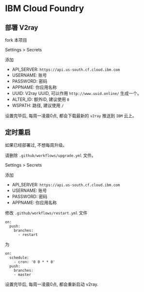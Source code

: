 # IBM Cloud Foundry

## 部署 V2ray

fork 本项目

Settings >  Secrets

添加

- API_SERVER: `https://api.us-south.cf.cloud.ibm.com`
- USERNAME: 账号
- PASSWORD: 密码
- APPNAME: 你应用名称
- UUID: V2ray UUID, 可以作用 `http://www.uuid.online/` 生成一个。
- ALTER_ID: 额外ID, 建议使用 `0`
- WSPATH: 路径, 建议使用 `/`

设置完毕后, 每周一凌晨0点, 都会下载最新的 `v2ray` 推送到 `IBM` 云上。

## 定时重启

如果已经部署过, 不想每周升级。

请删除 `.github/workflows/upgrade.yml` 文件。

Settings >  Secrets

添加

- API_SERVER: `https://api.us-south.cf.cloud.ibm.com`
- USERNAME: 账号
- PASSWORD: 密码
- APPNAME: 你应用名称

修改 `.github/workflows/restart.yml` 文件

```
on:
  push:
    branches: 
      - restart
```

为

```
on:
  schedule:
    - cron: '0 0 * * 0'
  push:
    branches: 
    - master
```

设置完毕后, 每周一凌晨0点, 都会重新启动 v2ray.
